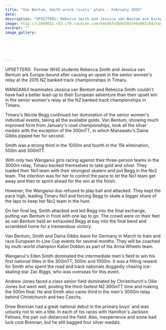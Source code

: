 ```yaml
---
title: "Van Bentum, Smith wreck rivals' plans - February 2015"
date: 
description: "UPSETTERS: Rebecca Smith and Jessica van Bentum are Europe-bound after causing an upset in the senior women's relay at the 2015 NZ banked track championships in Timaru, Wanganui Chronicle 19 Feb 2015"
image: http://c1940652.r52.cf0.rackcdn.com/54e98fe5b8d39a7e6a002c64/Van-Bentum,-Smith,-skaters.jpg
excerpt: ""
image_gallery:
    
    
    
    
    
---
```


<p>UPSETTERS: &nbsp;Former WHS students Rebecca Smith and Jessica van Bentum are Europe-bound after causing an upset in the senior women's relay at the 2015 NZ banked track championships in Timaru.</p>
<p>WANGANUI teammates Jessica van Bentum and Rebecca Smith couldn't have had a better lead-up to their European adventure than their upset win in the senior women's relay at the NZ banked track championships in Timaru.</p>
<p>Timaru's Nicole Begg continued her domination of the senior women's individual events, taking all the available golds. Van Bentum, showing much improved form from January's road championships, took all the silver medals with the exception of the 300mTT, in which Manawatu's Daina Gibbs pipped her for second.</p>
<p>Smith was a strong third in the 1000m and fourth in the 15k elimination, 500m and 300mTT.</p>
<p>With only two Wanganui girls racing against their three-person teams in the 3000m relay, Timaru backed themselves to take gold and silver. They loaded their No1 team with their strongest skaters and put Begg in the No2 team. The intention was for her to control the pace to let the No1 team get away and then to sprint ahead for the win at the finish.</p>
<p>However, the Wanganui duo refused to play ball and attacked. They kept the pace high, leading Timaru No1 and forcing Begg to skate a bigger share of the laps to keep her No2 team in the hunt.</p>
<p>On her final leg, Smith attacked and led Begg into the final exchange, putting van Bentum in front with one lap to go. The crowd were on their feet as van Bentum held an exhausted Begg at bay into the final bend and scrambled home for a tremendous victory.</p>
<p>Van Bentum, Smith and Daina Gibbs leave for Germany in March to train and race European In-Line Cup events for several months. They will be coached by multi-world champion Kalon Dobbin as part of his Arma Wheels team.</p>
<p>Wanganui's Eden Smith dominated the intermediate men's field to win his first national titles in the 300mTT, 500m and 1000m. It was a fitting reward for Smith who spent the road and track nationals doggedly chasing ice-skating star Zac Biggs, who was overseas for this event.</p>
<p>Andrew Jones faced a class senior field dominated by Christchurch's Ollie Jones but went well, posting the third-fastest NZ 300mTT time and making the 500m final. He and Smith also came third in the men's 3000m relay behind Christchurch and two Czechs.</p>
<p>Drew Brennan had a great national debut in the primary boys' and was unlucky not to win a title. In each of his races with Hamilton's Jackson Fellows, the pair out-distanced the field. Alas, inexperience and some bad luck cost Brennan, but he still bagged four silver medals.</p>


